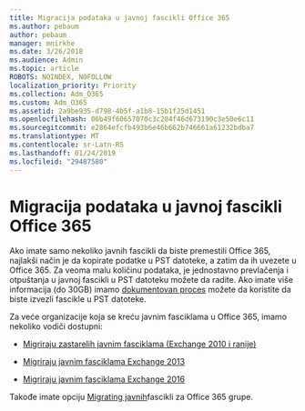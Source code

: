 ```yaml
---
title: Migracija podataka u javnoj fascikli Office 365
ms.author: pebaum
author: pebaum
manager: mnirkhe
ms.date: 3/26/2018
ms.audience: Admin
ms.topic: article
ROBOTS: NOINDEX, NOFOLLOW
localization_priority: Priority
ms.collection: Adm_O365
ms.custom: Adm_O365
ms.assetid: 2a9be935-d798-4b5f-a1b8-15b1f25d1451
ms.openlocfilehash: 06b49f60657070c3c284f46d673190c3e50e6c11
ms.sourcegitcommit: e2864efcfb493b6e46b662b746661a61232bdba7
ms.translationtype: MT
ms.contentlocale: sr-Latn-RS
ms.lasthandoff: 01/24/2019
ms.locfileid: "29487580"
---
```

# <a name="migrate-public-folder-data-to-office-365"></a>Migracija podataka u javnoj fascikli Office 365

Ako imate samo nekoliko javnih fascikli da biste premestili Office 365, najlakši način je da kopirate podatke u PST datoteke, a zatim da ih uvezete u Office 365. Za veoma malu količinu podataka, je jednostavno prevlačenja i otpuštanja u javnoj fascikli u PST datoteku možete da radite. Ako imate više informacija (do 30GB) imamo [dokumentovan proces](https://technet.microsoft.com/en-us/library/dn874017%28v=exchg.150%29.aspx#PSTMigrate) možete da koristite da biste izvezli fascikle u PST datoteke. 
  
Za veće organizacije koja se kreću javnim fasciklama u Office 365, imamo nekoliko vodiči dostupni:
  
- [Migriraju zastarelih javnim fasciklama (Exchange 2010 i ranije)](https://technet.microsoft.com/en-us/library/dn874017%28v=exchg.150%29.aspx)
    
- [Migriraju javnim fasciklama Exchange 2013](https://technet.microsoft.com/en-us/library/mt798260%28v=exchg.150%29.aspx)
    
- [Migriraju javnim fasciklama Exchange 2016](https://technet.microsoft.com/en-us/library/mt798260%28v=exchg.160%29.aspx)
    
Takođe imate opciju [Migrating javnih](https://technet.microsoft.com/library/mt843872%28v=exchg.150%29.aspx)fascikli za Office 365 grupe.
  

